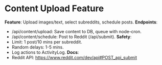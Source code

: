 # Content Upload Feature
**Feature**: Upload images/text, select subreddits, schedule posts.
**Endpoints**:
- /api/content/upload: Save content to DB, queue with node-cron.
- /api/content/schedule: Post to Reddit (/api/submit).
**Safety**:
- Limit: 1 post/10 mins per subreddit.
- Random delays: 1-5 mins.
- Log actions to ActivityLog.
**Docs**:
- Reddit API: https://www.reddit.com/dev/api#POST_api_submit
